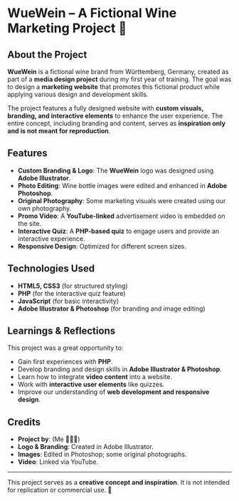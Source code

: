 # WueWein – A Fictional Wine Marketing Project 🍷

## About the Project
**WueWein** is a fictional wine brand from Württemberg, Germany, created as part of a **media design project** during my first year of training. The goal was to design a **marketing website** that promotes this fictional product while applying various design and development skills.

The project features a fully designed website with **custom visuals, branding, and interactive elements** to enhance the user experience. The entire concept, including branding and content, serves as **inspiration only and is not meant for reproduction**.

## Features
- **Custom Branding & Logo**: The **WueWein** logo was designed using **Adobe Illustrator**.
- **Photo Editing**: Wine bottle images were edited and enhanced in **Adobe Photoshop**.
- **Original Photography**: Some marketing visuals were created using our own photography.
- **Promo Video**: A **YouTube-linked** advertisement video is embedded on the site.
- **Interactive Quiz**: A **PHP-based quiz** to engage users and provide an interactive experience.
- **Responsive Design**: Optimized for different screen sizes.

## Technologies Used
- **HTML5, CSS3** (for structured styling)
- **PHP** (for the interactive quiz feature)
- **JavaScript** (for basic interactivity)
- **Adobe Illustrator & Photoshop** (for branding and image editing)

## Learnings & Reflections
This project was a great opportunity to:
- Gain first experiences with **PHP**.
- Develop branding and design skills in **Adobe Illustrator & Photoshop**.
- Learn how to integrate **video content** into a website.
- Work with **interactive user elements** like quizzes.
- Improve our understanding of **web development and responsive design**.

## Credits
- **Project by**: (Me 👨🏻‍💻)
- **Logo & Branding**: Created in Adobe Illustrator.
- **Images**: Edited in Photoshop; some original photographs.
- **Video**: Linked via YouTube.

---

This project serves as a **creative concept and inspiration**. It is not intended for replication or commercial use. 🚀
